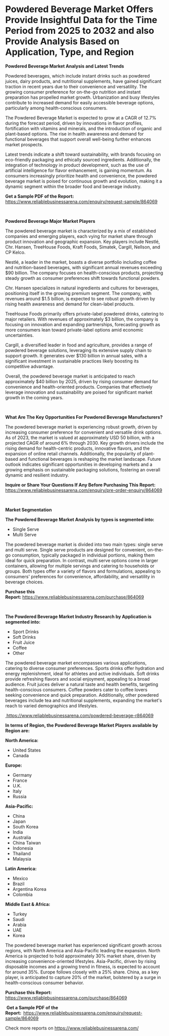 <p><h1>Powdered Beverage Market Offers Provide Insightful Data for the Time Period from 2025 to 2032 and also Provide Analysis Based on Application, Type, and Region</h1></p><p><strong>Powdered Beverage Market Analysis and Latest Trends</strong></p>
<p><p>Powdered beverages, which include instant drinks such as powdered juices, dairy products, and nutritional supplements, have gained significant traction in recent years due to their convenience and versatility. The growing consumer preference for on-the-go nutrition and instant preparation has propelled market growth. Urbanization and busy lifestyles contribute to increased demand for easily accessible beverage options, particularly among health-conscious consumers.</p><p>The Powdered Beverage Market is expected to grow at a CAGR of 12.7% during the forecast period, driven by innovations in flavor profiles, fortification with vitamins and minerals, and the introduction of organic and plant-based options. The rise in health awareness and demand for functional beverages that support overall well-being further enhances market prospects.</p><p>Latest trends indicate a shift toward sustainability, with brands focusing on eco-friendly packaging and ethically sourced ingredients. Additionally, the integration of technology in product development, such as the use of artificial intelligence for flavor enhancement, is gaining momentum. As consumers increasingly prioritize health and convenience, the powdered beverage market is poised for continuous growth and evolution, making it a dynamic segment within the broader food and beverage industry.</p></p>
<p><strong>Get a Sample PDF of the Report:&nbsp;</strong> <a href="https://www.reliablebusinessarena.com/enquiry/request-sample/864069?utm_campaign=2385&utm_medium=2&utm_source=Github&utm_content=ia&utm_term=14022025&utm_id=powdered-beverage">https://www.reliablebusinessarena.com/enquiry/request-sample/864069</a></p>
<p>&nbsp;</p>
<p><strong>Powdered Beverage Major Market Players</strong></p>
<p><p>The powdered beverage market is characterized by a mix of established companies and emerging players, each vying for market share through product innovation and geographic expansion. Key players include Nestlé, Chr. Hansen, TreeHouse Foods, Kraft Foods, Simatek, Cargill, Nellson, and CP Kelco. </p><p>Nestlé, a leader in the market, boasts a diverse portfolio including coffee and nutrition-based beverages, with significant annual revenues exceeding $90 billion. The company focuses on health-conscious products, projecting steady growth as consumer preferences shift towards functional powders.</p><p>Chr. Hansen specializes in natural ingredients and cultures for beverages, positioning itself in the growing premium segment. The company, with revenues around $1.5 billion, is expected to see robust growth driven by rising health awareness and demand for clean-label products.</p><p>TreeHouse Foods primarily offers private-label powdered drinks, catering to major retailers. With revenues of approximately $3 billion, the company is focusing on innovation and expanding partnerships, forecasting growth as more consumers lean toward private-label options amid economic uncertainties.</p><p>Cargill, a diversified leader in food and agriculture, provides a range of powdered beverage solutions, leveraging its extensive supply chain to support growth. It generates over $130 billion in annual sales, with a significant investment in sustainable practices likely boosting its competitive advantage.</p><p>Overall, the powdered beverage market is anticipated to reach approximately $40 billion by 2025, driven by rising consumer demand for convenience and health-oriented products. Companies that effectively leverage innovation and sustainability are poised for significant market growth in the coming years.</p></p>
<p>&nbsp;</p>
<p><strong>What Are The Key Opportunities For Powdered Beverage Manufacturers?</strong></p>
<p><p>The powdered beverage market is experiencing robust growth, driven by increasing consumer preference for convenient and versatile drink options. As of 2023, the market is valued at approximately USD 50 billion, with a projected CAGR of around 6% through 2030. Key growth drivers include the rising demand for health-centric products, innovative flavors, and the expansion of online retail channels. Additionally, the popularity of plant-based and functional beverages is reshaping the market landscape. Future outlook indicates significant opportunities in developing markets and a growing emphasis on sustainable packaging solutions, fostering an overall dynamic and resilient industry.</p></p>
<p><strong>Inquire or Share Your Questions If Any Before Purchasing This Report:</strong> <a href="https://www.reliablebusinessarena.com/enquiry/pre-order-enquiry/864069?utm_campaign=2385&utm_medium=2&utm_source=Github&utm_content=ia&utm_term=14022025&utm_id=powdered-beverage">https://www.reliablebusinessarena.com/enquiry/pre-order-enquiry/864069</a></p>
<p>&nbsp;</p>
<p><strong>Market Segmentation</strong></p>
<p><strong>The Powdered Beverage Market Analysis by types is segmented into:</strong></p>
<p><ul><li>Single Serve</li><li>Multi Serve</li></ul></p>
<p><p>The powdered beverage market is divided into two main types: single serve and multi serve. Single serve products are designed for convenient, on-the-go consumption, typically packaged in individual portions, making them ideal for quick preparation. In contrast, multi serve options come in larger containers, allowing for multiple servings and catering to households or groups. Both types offer a variety of flavors and formulations, appealing to consumers' preferences for convenience, affordability, and versatility in beverage choices.</p></p>
<p><strong>Purchase this Report:&nbsp;</strong><a href="https://www.reliablebusinessarena.com/purchase/864069?utm_campaign=2385&utm_medium=2&utm_source=Github&utm_content=ia&utm_term=14022025&utm_id=powdered-beverage">https://www.reliablebusinessarena.com/purchase/864069</a></p>
<p>&nbsp;</p>
<p><strong>The Powdered Beverage Market Industry Research by Application is segmented into:</strong></p>
<p><ul><li>Sport Drinks</li><li>Soft Drinks</li><li>Fruit Juice</li><li>Coffee</li><li>Other</li></ul></p>
<p><p>The powdered beverage market encompasses various applications, catering to diverse consumer preferences. Sports drinks offer hydration and energy replenishment, ideal for athletes and active individuals. Soft drinks provide refreshing flavors and social enjoyment, appealing to a broad audience. Fruit juices deliver a natural taste and health benefits, targeting health-conscious consumers. Coffee powders cater to coffee lovers seeking convenience and quick preparation. Additionally, other powdered beverages include tea and nutritional supplements, expanding the market's reach to varied demographics and lifestyles.</p></p>
<p><a href="https://www.reliablebusinessarena.com/powdered-beverage-r864069?utm_campaign=2385&utm_medium=2&utm_source=Github&utm_content=ia&utm_term=14022025&utm_id=powdered-beverage">&nbsp;https://www.reliablebusinessarena.com/powdered-beverage-r864069</a></p>
<p><strong>In terms of Region, the Powdered Beverage Market Players available by Region are:</strong></p>
<p>
    <p> <strong> North America: </strong>
        <ul>
            <li>United States</li>
            <li>Canada</li>
        </ul>
        </p> 
    <p> <strong> Europe: </strong>
        <ul>
            <li>Germany</li>
            <li>France</li>
            <li>U.K.</li>
            <li>Italy</li>
            <li>Russia</li>
        </ul>
        </p> 
    <p> <strong> Asia-Pacific: </strong>
        <ul>
            <li>China</li>
            <li>Japan</li>
            <li>South Korea</li>
            <li>India</li>
            <li>Australia</li>
            <li>China Taiwan</li>
            <li>Indonesia</li>
            <li>Thailand</li>
            <li>Malaysia</li>
        </ul>
        </p> 
    <p> <strong> Latin America: </strong>
        <ul>
            <li>Mexico</li>
            <li>Brazil</li>
            <li>Argentina Korea</li>
            <li>Colombia</li>
        </ul>
        </p> 
    <p> <strong> Middle East & Africa: </strong>
        <ul>
            <li>Turkey</li>
            <li>Saudi</li>
            <li>Arabia</li>
            <li>UAE</li>
            <li>Korea</li>
        </ul>
    </p>
    </p>
<p><p>The powdered beverage market has experienced significant growth across regions, with North America and Asia-Pacific leading the expansion. North America is projected to hold approximately 30% market share, driven by increasing convenience-oriented lifestyles. Asia-Pacific, driven by rising disposable incomes and a growing trend in fitness, is expected to account for around 35%. Europe follows closely with a 25% share. China, as a key player, is anticipated to capture 20% of the market, bolstered by a surge in health-conscious consumer behavior.</p></p>
<p><strong>Purchase this Report: </strong><a href="https://www.reliablebusinessarena.com/purchase/864069?utm_campaign=2385&utm_medium=2&utm_source=Github&utm_content=ia&utm_term=14022025&utm_id=powdered-beverage">https://www.reliablebusinessarena.com/purchase/864069</a></p>
<p>&nbsp;<strong>Get a Sample PDF of the Report:&nbsp;&nbsp;</strong><a href="https://www.reliablebusinessarena.com/enquiry/request-sample/864069?utm_campaign=2385&utm_medium=2&utm_source=Github&utm_content=ia&utm_term=14022025&utm_id=powdered-beverage">https://www.reliablebusinessarena.com/enquiry/request-sample/864069</a></p>
<p><strong></strong></p>
<p>Check more reports on <a href="https://www.reliablebusinessarena.com/?utm_campaign=2385&utm_medium=2&utm_source=Github&utm_content=ia&utm_term=14022025&utm_id=powdered-beverage">https://www.reliablebusinessarena.com/</a></p>